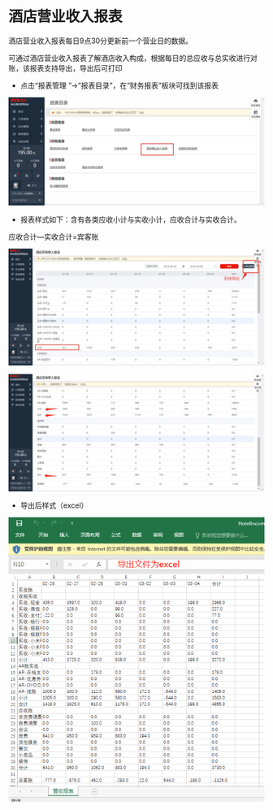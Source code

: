 # 酒店营业收入报表

酒店营业收入报表每日9点30分更新前一个营业日的数据。

可通过酒店营业收入报表了解酒店收入构成，根据每日的总应收与总实收进行对账，该报表支持导出，导出后可打印

* 点击“报表管理 ”→“报表目录”，在“财务报表”板块可找到该报表

![](../../../.gitbook/assets/image%20%28254%29.png)

* 报表样式如下：含有各类应收小计与实收小计，应收合计与实收合计。

应收合计—实收合计=宾客账

![](../../../.gitbook/assets/image%20%28384%29.png)

![](../../../.gitbook/assets/image%20%28337%29.png)

* 导出后样式（excel）

![](../../../.gitbook/assets/image%20%28297%29.png)

